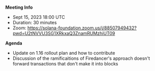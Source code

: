 **Meeting Info**
- Sept 15, 2023 18:00 UTC
- Duration: 30 minutes
- Zoom: https://solana-foundation.zoom.us/j/88507949432?pwd=U2tNVVU3SG1XRkxaQ3ZnamRUMzhiUT09

**Agenda**

- Update on 1.16 rollout plan and how to contribute
- Discussion of the ramificaitions of Firedancer's approach doesn't forward transactions that don't make it into blocks